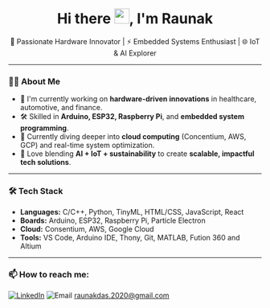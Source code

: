 <h1 align="center">Hi there <img src="https://raw.githubusercontent.com/MartinHeinz/MartinHeinz/master/wave.gif" width="30px">, I'm Raunak</h1>

<p align="center">
  🚀 Passionate Hardware Innovator | ⚡ Embedded Systems Enthusiast | 🌐 IoT & AI Explorer
</p>


---

### 👨‍💻 About Me

- 🔬 I'm currently working on **hardware-driven innovations** in healthcare, automotive, and finance.
- 🛠️ Skilled in **Arduino, ESP32, Raspberry Pi**, and **embedded system programming**.
- 🌱 Currently diving deeper into **cloud computing** (Concentium, AWS, GCP) and real-time system optimization.
- 🧠 Love blending **AI + IoT + sustainability** to create **scalable, impactful tech solutions**.
---

### 🛠️ Tech Stack

- **Languages:** C/C++, Python, TinyML, HTML/CSS, JavaScript, React
- **Boards:** Arduino, ESP32, Raspberry Pi, Particle Electron
- **Cloud:** Consentium, AWS, Google Cloud
- **Tools:** VS Code, Arduino IDE, Thony, Git, MATLAB, Fution 360 and Altium

---
### 📫 How to reach me: <br>

[![LinkedIn](https://camo.githubusercontent.com/c4672166e25415cd8392e9b9a34feb8be4bed9060b8a4679a4688238b90a0291/68747470733a2f2f696d672e69636f6e73382e636f6d2f666c75656e742f34382f3030303030302f6c696e6b6564696e2e706e67)](https://www.linkedin.com/in/raunak-das-r16/)
![Email](https://img.shields.io/badge/Email-D14836?logo=gmail&logoColor=white) raunakdas.2020@gmail.com
